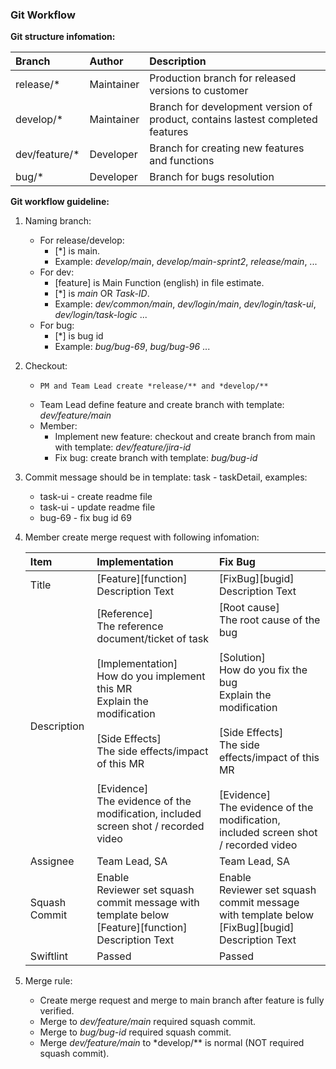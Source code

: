 ### Git Workflow

**Git structure infomation:**

| Branch         | Author     | Description                                                                    |
| :------------- | :--------- | :----------------------------------------------------------------------------- |
| release/\*     | Maintainer | Production branch for released versions to customer                            |
| develop/\*     | Maintainer | Branch for development version of product, contains lastest completed features |
| dev/feature/\* | Developer  | Branch for creating new features and functions                                 |
| bug/\*         | Developer  | Branch for bugs resolution                                                     |

**Git workflow guideline:**

1.  Naming branch:

    - For release/develop:
      - [*] is main.
      - Example: _develop/main_, _develop/main-sprint2_, _release/main_, ...
    - For dev:
      - [feature] is Main Function (english) in file estimate.
      - [*] is _main_ OR _Task-ID_.
      - Example: _dev/common/main_, _dev/login/main_, _dev/login/task-ui_, _dev/login/task-logic_ ...
    - For bug:
      - [*] is bug id
      - Example: _bug/bug-69_, _bug/bug-96_ ...

2.  Checkout:

    -     PM and Team Lead create *release/** and *develop/**
    - Team Lead define feature and create branch with template: _dev/feature/main_
    - Member:
      - Implement new feature: checkout and create branch from main with template: _dev/feature/jira-id_
      - Fix bug: create branch with template: _bug/bug-id_

3.  Commit message should be in template: task - taskDetail, examples:

    - task-ui - create readme file
    - task-ui - update readme file
    - bug-69 - fix bug id 69

4.  Member create merge request with following infomation:

    | Item          | Implementation                                                                                                                                                                                                                                                                                                               | Fix Bug                                                                                                                                                                                                                                                                                               |
    | :------------ | :--------------------------------------------------------------------------------------------------------------------------------------------------------------------------------------------------------------------------------------------------------------------------------------------------------------------------- | :---------------------------------------------------------------------------------------------------------------------------------------------------------------------------------------------------------------------------------------------------------------------------------------------------- |
    | Title         | [Feature][function] Description Text                                                                                                                                                                                                                                                                                         | [FixBug][bugid] Description Text                                                                                                                                                                                                                                                                      |
    | Description   | [Reference] <br/> The reference document/ticket of task <br/><br/> [Implementation] <br/> How do you implement this MR <br/> Explain the modification <br/><br/> [Side Effects] <br/> The side effects/impact of this MR <br/><br/> [Evidence] <br/> The evidence of the modification, included screen shot / recorded video | [Root cause] <br/> The root cause of the bug <br/><br/> [Solution] <br/> How do you fix the bug <br/> Explain the modification <br/><br/> [Side Effects] <br/> The side effects/impact of this MR <br/><br/> [Evidence] <br/> The evidence of the modification, included screen shot / recorded video |
    | Assignee      | Team Lead, SA                                                                                                                                                                                                                                                                                                                | Team Lead, SA                                                                                                                                                                                                                                                                                         |
    | Squash Commit | Enable <br/> Reviewer set squash commit message with template below <br/> [Feature][function] Description Text                                                                                                                                                                                                               | Enable <br/> Reviewer set squash commit message with template below <br/> [FixBug][bugid] Description Text                                                                                                                                                                                            |
    | Swiftlint     | Passed                                                                                                                                                                                                                                                                                                                       | Passed                                                                                                                                                                                                                                                                                                |

5.  Merge rule:

    - Create merge request and merge to main branch after feature is fully verified.
    - Merge to _dev/feature/main_ required squash commit.
    - Merge to _bug/bug-id_ required squash commit.
    - Merge _dev/feature/main_ to \*develop/\*\* is normal (NOT required squash commit).
